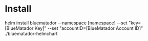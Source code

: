 # Install

helm install bluematador --namespace [namespace] --set "key=[BlueMatador Key]" --set "accountID=[BlueMatador Account ID]" ./bluematador-helmchart